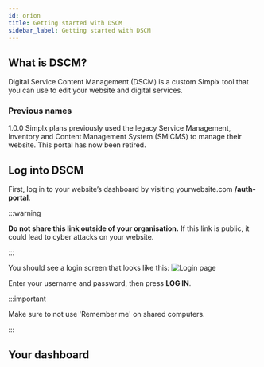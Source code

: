 ```yaml
---
id: orion
title: Getting started with DSCM
sidebar_label: Getting started with DSCM
---
```


## What is DSCM?
Digital Service Content Management (DSCM) is a custom Simplx tool that you can use to edit your website and digital services. 

### Previous names
1.0.0 Simplx plans previously used the legacy Service Management, Inventory and Content Management System (SMICMS) to manage their website. This portal has now been retired.


## Log into DSCM
First, log in to your website’s dashboard by visiting yourwebsite.com **/auth-portal**.

:::warning

**Do not share this link outside of your organisation.** If this link is public, it could lead to cyber attacks on your website.

:::

You should see a login screen that looks like this:
![Login page](https://lh6.googleusercontent.com/_ARL_rWvbUcsQALTFXUiniALAt70duIMV7BQKRJjW55kVkk5WNjJ7evWoxsYB1AmWoaNsjhkfUiMs02MpC2M0yPpuyuoRgeGT4Szf5gNOyiHFUuWg0_tLjJpezMwtBuQGurrAPP0)

Enter your username and password, then press **LOG IN**. 

:::important

Make sure to not use 'Remember me' on shared computers.

:::

## Your dashboard
